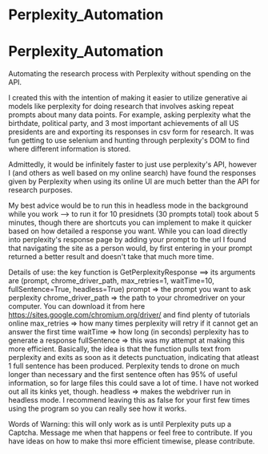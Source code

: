 # Perplexity_Automation
# Perplexity_Automation
Automating the research process with Perplexity without spending on the API. 

I created this with the intention of making it easier to utilize generative ai models like perplexity for doing research that involves asking repeat prompts about
many data points. For example, asking perplexity what the birthdate, political party, and 3 most important achievements of all US presidents are and exporting its responses in csv form for research. It was fun getting to use selenium and hunting 
through perplexity's DOM to find where different information is stored. 

Admittedly, it would be infinitely faster to just use perplexity's API, however I (and others as well based on my online search) have found the responses given by Perplexity when using its online UI are much better than the API for research purposes. 

My best advice would be to run this in headless mode in the background while you work --> to run it for 10 presidnets (30 prompts total) took about 5 minutes, though there are shortcuts you can implement to make it quicker based on how detailed a response you want. While you can load directly into perplexity's response page by adding your prompt to the url I found that navigating the site as a person would, by first entering in your prompt returned a better result and doesn't take that much more time. 

Details of use: 
the key function is GetPerplexityResponse ==> its arguments are (prompt, chrome_driver_path, max_retries=1, waitTime=10, fullSentence=True, headless=True)
prompt => the prompt you want to ask perplexity 
chrome_driver_path => the path to your chromedriver on your computer. You can download it from here https://sites.google.com/chromium.org/driver/ and find plenty of tutorials online 
max_retries => how many times perplexity will retry if it cannot get an answer the first time 
waitTime => how long (in seconds) perplexity has to generate a response 
fullSentence => this was my attempt at making this more efficient. Basically, the idea is that the function pulls text from perplexity and exits as soon as it detects punctuation, indicating that atleast 1 full sentence has been produced. Perplexity tends to drone on much longer than necessary and the first sentence often has 95% of useful information, so for large files this could save a lot of time. I have not worked out all its kinks yet, though. 
headless => makes the webdriver run in headless mode. I recommend leaving this as false for your first few times using the program so you can really see how it works.

Words of Warning: 
this will only work as is until Perplexity puts up a Captcha. Message me when that happens or feel free to contribute. If you have ideas on how to make thsi more efficient timewise, please contribute. 
